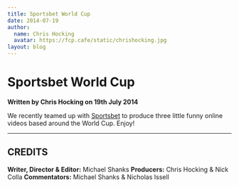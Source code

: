 ```yaml
---
title: Sportsbet World Cup
date: 2014-07-19
author:
  name: Chris Hocking
  avatar: https://fcp.cafe/static/chrishocking.jpg
layout: blog
---
```

# Sportsbet World Cup

**Written by Chris Hocking on 19th July 2014**

We recently teamed up with [Sportsbet](https://www.youtube.com/user/sportsbetcomau) to produce three little funny online videos based around the World Cup. Enjoy!

---

## CREDITS

**Writer, Director & Editor:** Michael Shanks
**Producers:** Chris Hocking & Nick Colla
**Commentators:** Michael Shanks & Nicholas Issell